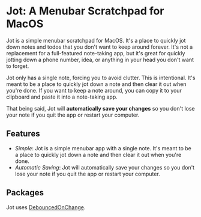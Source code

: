 # Jot: A Menubar Scratchpad for MacOS

Jot is a simple menubar scratchpad for MacOS. It's a place to quickly jot down notes and todos that you don't want to keep around forever. It's not a replacement for a full-featured note-taking app, but it's great for quickly jotting down a phone number, idea, or anything in your head you don't want to forget.

Jot only has a single note, forcing you to avoid clutter. This is intentional. It's meant to be a place to quickly jot down a note and then clear it out when you're done. If you want to keep a note around, you can copy it to your clipboard and paste it into a note-taking app.

That being said, Jot will **automatically save your changes** so you don't lose your note if you quit the app or restart your computer.


## Features

- *Simple*: Jot is a simple menubar app with a single note. It's meant to be a place to quickly jot down a note and then clear it out when you're done.
- *Automatic Saving*: Jot will automatically save your changes so you don't lose your note if you quit the app or restart your computer.





## Packages

Jot uses [DebouncedOnChange](https://github.com/Tunous/DebouncedOnChange).